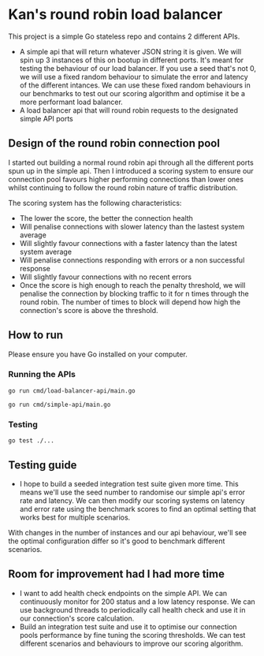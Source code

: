 # Kan's round robin load balancer

This project is a simple Go stateless repo and contains 2 different APIs.
- A simple api that will return whatever JSON string it is given. We will spin up 3 instances of this on bootup in different ports. It's meant for testing the behaviour of our load balancer. If you use a seed that's not 0, we will use a fixed random behaviour to simulate the error and latency of the different intances. We can use these fixed random behaviours in our benchmarks to test out our scoring algorithm and optimise it be a more performant load balancer.
- A load balancer api that will round robin requests to the designated simple API ports

## Design of the round robin connection pool

I started out building a normal round robin api through all the different ports spun up in the simple api. Then I introduced a scoring system to ensure our connection pool favours higher performing connections than lower ones whilst continuing to follow the round robin nature of traffic distribution.

The scoring system has the following characteristics:
- The lower the score, the better the connection health
- Will penalise connections with slower latency than the lastest system average
- Will slightly favour connections with a faster latency than the latest system average
- Will penalise connections responding with errors or a non successful response
- Will slightly favour connections with no recent errors
- Once the score is high enough to reach the penalty threshold, we will penalise the connection by blocking traffic to it for n times through the round robin. The number of times to block will depend how high the connection's score is above the threshold.

## How to run

Please ensure you have Go installed on your computer.

### Running the APIs

```go run cmd/load-balancer-api/main.go```

```go run cmd/simple-api/main.go```

### Testing

```go test ./...```

## Testing guide
- I hope to build a seeded integration test suite given more time. This means we'll use the seed number to randomise our simple api's error rate and latency. We can then modify our scoring systems on latency and error rate using the benchmark scores to find an optimal setting that works best for multiple scenarios.

With changes in the number of instances and our api behaviour, we'll see the optimal configuration differ so it's good to benchmark different scenarios.

## Room for improvement had I had more time
- I want to add health check endpoints on the simple API. We can continuously monitor for 200 status and a low latency response. We can use background threads to periodically call health check and use it in our connection's score calculation.
- Build an integration test suite and use it to optimise our connection pools performance by fine tuning the scoring thresholds. We can test different scenarios and behaviours to improve our scoring algorithm.

